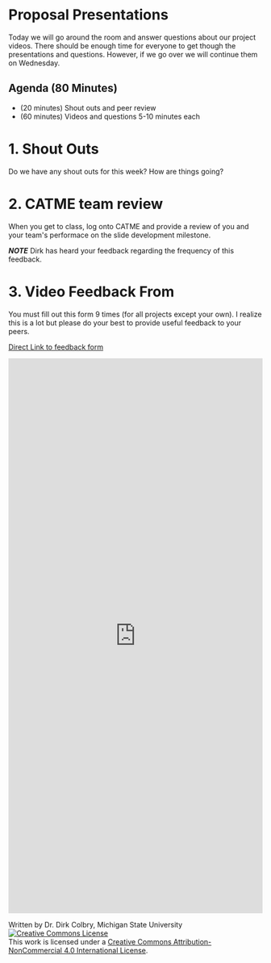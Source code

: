 # Proposal Presentations


Today we will go around the room and answer questions about our project videos. There should be enough time for everyone to get though the presentations and questions. However, if we go over we will continue them on Wednesday.

## Agenda (80 Minutes)

- (20 minutes) Shout outs and peer review
- (60 minutes) Videos and questions 5-10 minutes each


# 1. Shout Outs

Do we have any shout outs for this week?  How are things going?

# 2. CATME team review

When you get to class, log onto CATME and provide a review of you and your team's performace on the slide development milestone.

**_NOTE_** Dirk has heard your feedback regarding the frequency of this feedback. 

# 3. Video Feedback From

You must fill out this form 9 times (for all projects except your own).  I realize this is a lot but please do your best to provide useful feedback to your peers. 

[Direct Link to feedback form](https://docs.google.com/forms/d/e/1FAIpQLSdot11xCmtWAff8jN7aHFI_5o60LNJgQQNCgZ5btQKA8stGIQ/viewform)





<iframe 
	src="https://docs.google.com/forms/d/e/1FAIpQLSdot11xCmtWAff8jN7aHFI_5o60LNJgQQNCgZ5btQKA8stGIQ/viewform" 
	width="100%" 
	height="1100px" 
	frameborder="0" 
	marginheight="0" 
	marginwidth="0">
	Loading...
</iframe>




Written by Dr. Dirk Colbry, Michigan State University
<a rel="license" href="http://creativecommons.org/licenses/by-nc/4.0/"><img alt="Creative Commons License" style="border-width:0" src="https://i.creativecommons.org/l/by-nc/4.0/88x31.png" /></a><br />This work is licensed under a <a rel="license" href="http://creativecommons.org/licenses/by-nc/4.0/">Creative Commons Attribution-NonCommercial 4.0 International License</a>.
